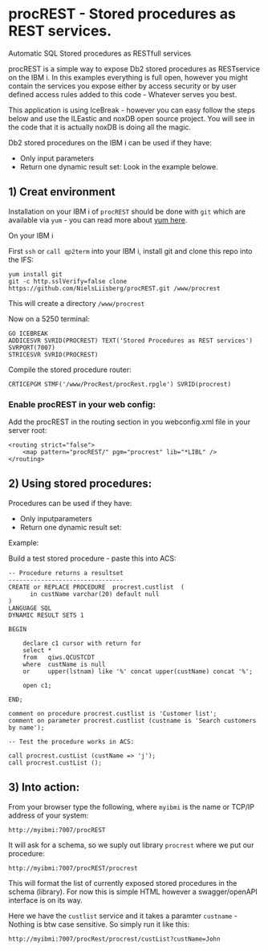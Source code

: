 # procREST - Stored procedures as REST services.

Automatic SQL Stored procedures as RESTfull services 

procREST is a simple way to expose Db2 stored procedures as RESTservice on the IBM i. 
In this examples everything is full open, however you might contain the services 
you expose either by access security or by user defined access rules added to this code - Whatever serves you best.

This application is using IceBreak - however you can easy follow the steps below and use the ILEastic and noxDB 
open source project. You will see in the code that it is actually noxDB is doing all the magic.  

Db2 stored procedures on the IBM i can be used if they have:
* Only input parameters
* Return one dynamic result set:
Look in the example belowe.


## 1) Creat environment

Installation on your IBM i of `procREST` should be done with `git` which are available via `yum` - you can read more about [yum here](https://bitbucket.org/ibmi/opensource/src/master/docs/yum/).  

On your IBM i 

First `ssh` or  `call qp2term` into your IBM i, install git and clone this repo into the IFS:

```
yum install git
git -c http.sslVerify=false clone https://github.com/NielsLiisberg/procREST.git /www/procrest
``` 

This will create a directory `/www/procrest`

Now on a 5250 terminal:

```
GO ICEBREAK
ADDICESVR SVRID(PROCREST) TEXT('Stored Procedures as REST services') SVRPORT(7007)                               
STRICESVR SVRID(PROCREST)
```


Compile the stored procedure router:

```
CRTICEPGM STMF('/www/ProcRest/procRest.rpgle') SVRID(procrest)
````

### Enable procREST in your web config:

Add the procREST in the routing section in you webconfig.xml file in your server root:

```
<routing strict="false">
	<map pattern="procREST/" pgm="procrest" lib="*LIBL" />
</routing>
```


## 2) Using stored procedures: 

Procedures can be used if they have:

*	Only inputparameters
*	Return one dynamic result set:

Example:

Build a test stored procedure - paste this into ACS:

```
-- Procedure returns a resultset
--------------------------------
CREATE or REPLACE PROCEDURE  procrest.custlist  (
	  in custName varchar(20) default null
)
LANGUAGE SQL 
DYNAMIC RESULT SETS 1

BEGIN

	declare c1 cursor with return for
	select * 
	from   qiws.QCUSTCDT
	where  custName is null 
	or     upper(lstnam) like '%' concat upper(custName) concat '%';
	
	open c1;

END; 

comment on procedure procrest.custlist is 'Customer list';
comment on parameter procrest.custlist (custname is 'Search customers by name');

-- Test the procedure works in ACS:

call procrest.custList (custName => 'j');
call procrest.custList ();
``` 



## 3) Into action:

From your browser type the following, where `myibmi` is the name or TCP/IP address of your system: 
```
http://myibmi:7007/procREST
```

It will ask for a schema, so we suply out library `procrest` where we put our procedure:
```
http://myibmi:7007/procREST/procrest
```
This will format the list of currently exposed stored procedures in the schema (library). For now 
this is simple HTML however a swagger/openAPI interface is on its way.


Here we have the `custlist` service and it takes a paramter `custname` - Nothing is btw case sensitive. So simply run it like this:
```
http://myibmi:7007/procRest/procrest/custList?custName=John
```

